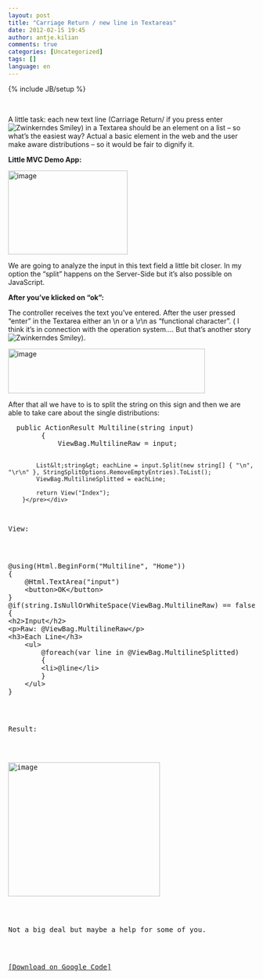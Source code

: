 ```yaml
---
layout: post
title: "Carriage Return / new line in Textareas"
date: 2012-02-15 19:45
author: antje.kilian
comments: true
categories: [Uncategorized]
tags: []
language: en
---
```

{% include JB/setup %}
<p>&#160;</p>  <p>A little task: each new text line (Carriage Return/ if you press enter <img style="border-bottom-style: none; border-left-style: none; border-top-style: none; border-right-style: none" class="wlEmoticon wlEmoticon-winkingsmile" alt="Zwinkerndes Smiley" src="http://code-inside.de/blog-in/wp-content/uploads/wlEmoticon-winkingsmile33.png" />) in a Textarea should be an element on a list – so what’s the easiest way? Actual a basic element in the web and the user make aware distributions – so it would be fair to dignify it. </p>  <p><b>Little MVC Demo App:</b></p>  <p><img style="background-image: none; border-bottom: 0px; border-left: 0px; padding-left: 0px; padding-right: 0px; border-top: 0px; border-right: 0px; padding-top: 0px" title="image" border="0" alt="image" src="http://code-inside.de/blog/wp-content/uploads/image_thumb630.png" width="244" height="171" /></p>  <p>We are going to analyze the input in this text field a little bit closer. In my option the “split” happens on the Server-Side but it’s also possible on JavaScript. </p>  <p><b>After you’ve klicked on “ok”:</b></p>  <p>The controller receives the text you’ve entered. After the user pressed “enter” in the Textarea either an \n or a \r\n as “functional character”. ( I think it’s in connection with the operation system…. But that’s another story <img style="border-bottom-style: none; border-left-style: none; border-top-style: none; border-right-style: none" class="wlEmoticon wlEmoticon-winkingsmile" alt="Zwinkerndes Smiley" src="http://code-inside.de/blog-in/wp-content/uploads/wlEmoticon-winkingsmile33.png" />). </p>  <p><img style="background-image: none; border-bottom: 0px; border-left: 0px; padding-left: 0px; padding-right: 0px; border-top: 0px; border-right: 0px; padding-top: 0px" title="image" border="0" alt="image" src="http://code-inside.de/blog/wp-content/uploads/image_thumb631.png" width="402" height="91" /></p>  <p>After that all we have to is to split the string on this sign and then we are able to take care about the single distributions:</p>  <div style="padding-bottom: 0px; margin: 0px; padding-left: 0px; padding-right: 0px; display: inline; float: none; padding-top: 0px" id="scid:812469c5-0cb0-4c63-8c15-c81123a09de7:30a3625a-780e-4c6b-9135-f29cf38236fd" class="wlWriterEditableSmartContent"><pre name="code" class="c#">  public ActionResult Multiline(string input)
        {
            ViewBag.MultilineRaw = input;

            List&lt;string&gt; eachLine = input.Split(new string[] { "\n", "\r\n" }, StringSplitOptions.RemoveEmptyEntries).ToList();
            ViewBag.MultilineSplitted = eachLine;

            return View("Index");
        }</pre></div>

<p>View:</p>

<div style="padding-bottom: 0px; margin: 0px; padding-left: 0px; padding-right: 0px; display: inline; float: none; padding-top: 0px" id="scid:812469c5-0cb0-4c63-8c15-c81123a09de7:d1f7456c-831b-4f33-a45d-c85b7e342997" class="wlWriterEditableSmartContent"><pre name="code" class="c#">@using(Html.BeginForm("Multiline", "Home"))
{
    @Html.TextArea("input")
    &lt;button&gt;OK&lt;/button&gt;
}
@if(string.IsNullOrWhiteSpace(ViewBag.MultilineRaw) == false)
{
&lt;h2&gt;Input&lt;/h2&gt;
&lt;p&gt;Raw: @ViewBag.MultilineRaw&lt;/p&gt;
&lt;h3&gt;Each Line&lt;/h3&gt;
    &lt;ul&gt;
        @foreach(var line in @ViewBag.MultilineSplitted)
        {
        &lt;li&gt;@line&lt;/li&gt;
        }
    &lt;/ul&gt;
}</pre></div>

<p>Result:</p>

<p><img style="background-image: none; border-bottom: 0px; border-left: 0px; padding-left: 0px; padding-right: 0px; border-top: 0px; border-right: 0px; padding-top: 0px" title="image" border="0" alt="image" src="http://code-inside.de/blog/wp-content/uploads/image_thumb632.png" width="310" height="273" /></p>

<p>Not a big deal but maybe a help for some of you. </p>

<p><a href="http://code.google.com/p/code-inside/source/browse/#git%2F2011%2Fmvcmultiline">[Download on Google Code]</a></p>
